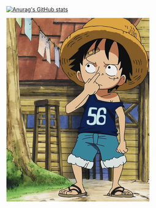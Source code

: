 
[![Anurag's GitHub stats](https://github-readme-stats.vercel.app/api?username=MadTheViking&theme=midnight-purple)](https://github.com/MadTheViking/github-readme-stats&theme=midnight-purple)

![Its me](Luffy.gif)
